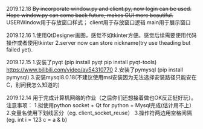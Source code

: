 2019.12.18
~~By incorporate window.py and client.py, now login can be used.~~
~~Hope window.py can come back future, makes GUI more beautiful.~~
USERWindow用于存放窗口样式；    client用于存放窗口逻辑   main用于展示窗口


2019.12.16
1.使用QtDesigner画图，感觉不如tkinter方便。感觉后续需要使用代码操作或者使用tkinter
2.server now can store nickname(try use theading but failed yet).


2019.12.15
1.安装了pyqt (pip install pyqt    pip install pyqt-tools)   https://www.bilibili.com/video/av54310770
2.安装了pymysql (pip install pymysql)
3.安装mysql8.0.18(不建议使用msi安装因为无法选择安装路径只能安在C，别问我怎么知道的)


2019.12.14
用于完成计算机网络的作业（之后你们还想接着做也OK反正挺好玩）。
注意事项：
1.拟使用python socket + Qt for python +  Mysql完成(估计用不上）
2.变量名使用下划线区分（eg. client_socket_reuse）
3.操作符两边用空格间隔(eg. int i = 123    c = a & b)
